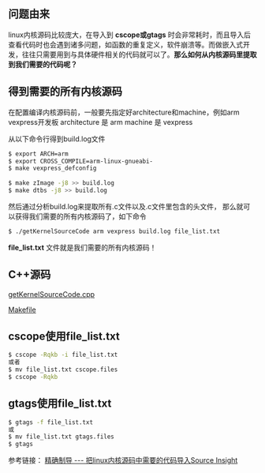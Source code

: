 ## 问题由来
linux内核源码比较庞大，在导入到 **cscope或gtags** 时会非常耗时，而且导入后查看代码时也会遇到诸多问题，如函数的重复定义，软件崩溃等。而做嵌入式开发，往往只需要用到与具体硬件相关的代码就可以了。**那么如何从内核源码里提取到我们需要的代码呢？**


## 得到需要的所有内核源码
在配置编译内核源码前，一般要先指定好architecture和machine，例如arm vexpress开发板
architecture 是 arm
machine      是 vexpress

从以下命令行得到build.log文件
```bash
$ export ARCH=arm
$ export CROSS_COMPILE=arm-linux-gnueabi-
$ make vexpress_defconfig
	
$ make zImage -j8 >> build.log
$ make dtbs -j8 >> build.log
```

然后通过分析build.log来提取所有.c文件以及.c文件里包含的头文件，
那么就可以获得我们需要的所有内核源码了，如下命令
```bash
$ ./getKernelSourceCode arm vexpress build.log file_list.txt
```

**file_list.txt** 文件就是我们需要的所有内核源码！


## C++源码
[getKernelSourceCode.cpp](../resources/code/g++/getKernelSourceCode/getKernelSourceCode.cpp)

[Makefile](../resources/code/g++/getKernelSourceCode/Makefile)


## cscope使用file_list.txt
```bash
$ cscope -Rqkb -i file_list.txt
或者
$ mv file_list.txt cscope.files
$ cscope -Rqkb
```


## gtags使用file_list.txt
```bash
$ gtags -f file_list.txt
或
$ mv file_list.txt gtags.files
$ gtags
```


参考链接：
[精确制导 --- 把linux内核源码中需要的代码导入Source Insight](https://blog.csdn.net/whahu1989/article/details/81156304) 

